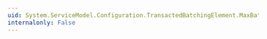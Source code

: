 ```yaml
---
uid: System.ServiceModel.Configuration.TransactedBatchingElement.MaxBatchSize
internalonly: False
---
```

